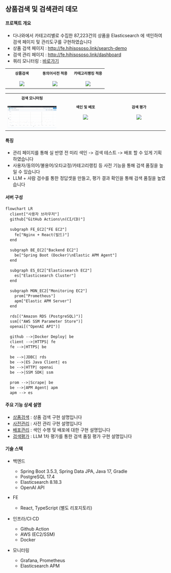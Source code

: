 ## 상품검색 및 검색관리 데모

#### 프로젝트 개요   
-  다나와에서 카테고리별로 수집한 87,223건의 상품을 Elasticsearch 에 색인하여 검색 페이지 및 관리도구를 구현하였습니다
- 상품 검색 페이지 : http://fe.hihisososo.link/search-demo
- 검색 관리 페이지 : http://fe.hihisososo.link/dashboard
- 쿼리 모니터링 : [바로가기](http://es.hihisososo.link:5601/app/dashboards#/view/77278e84-60b0-48cd-85c1-d2cd90dd2390?_g=(filters:!()))
<div align="center">
  <table>
    <tr>
      <td align="center" width="33%">
        <sub><b>상품검색</b></sub><br/><br/>
        <img src="docs/images/search.gif" width="100%" />
      </td>
      <td align="center" width="33%">
        <sub><b>동의어사전 적용</b></sub><br/><br/>
        <img src="docs/images/synonym.gif" width="100%" />
      </td>
      <td align="center" width="33%">
        <sub><b>카테고리랭킹 적용</b></sub><br/><br/>
        <img src="docs/images/synonym.gif" width="100%" />
      </td>
    </tr>
  </table>
  <table>
    <tr>
      <td align="center" width="33%">
        <sub><b>검색 모니터링</b></sub><br/><br/>
        <img src="docs/images/monitoring.gif" width="100%" />
      </td>
      <td align="center" width="33%">
        <sub><b>색인 및 배포</b></sub><br/><br/>
        <img src="docs/images/index_and_deploy.gif" width="100%" />
      </td>
      <td align="center" width="33%">
        <sub><b>검색 평가</b></sub><br/><br/>
        <img src="docs/images/search_evaluation.gif" width="100%" />
      </td>
    </tr>
  </table>
</div>

#### 특징
- 관리 페이지를 통해 실 반영 전 미리 색인 -> 검색 테스트 -> 배포 할 수 있게 기획하였습니다
- 사용자/동의어/불용어/오타교정/카테고리랭킹 등 사전 기능을 통해 검색 품질을 높일 수 있습니다
- LLM + 사람 검수를 통한 정답셋을 만들고, 평가 결과 확인을 통해 검색 품질을 높였습니다

#### 서버 구성

```mermaid
flowchart LR
  client["사용자 브라우저"]
  github["GitHub Actions\n(CI/CD)"]

  subgraph FE_EC2["FE EC2"]
    fe["Nginx + React(빌드)"]
  end

  subgraph BE_EC2["Backend EC2"]
    be["Spring Boot (Docker)\nElastic APM Agent"]
  end

  subgraph ES_EC2["Elasticsearch EC2"]
    es["Elasticsearch Cluster"]
  end

  subgraph MON_EC2["Monitoring EC2"]
    prom["Prometheus"]
    apm["Elastic APM Server"]
  end

  rds[("Amazon RDS (PostgreSQL)")]
  ssm[("AWS SSM Parameter Store")]
  openai[("OpenAI API")]

  github -->|Docker Deploy| be
  client -->|HTTPS| fe
  fe -->|HTTPS| be

  be -->|JDBC| rds
  be -->|ES Java Client| es
  be -->|HTTP| openai
  be -->|SSM SDK| ssm

  prom -->|Scrape| be
  be -->|APM Agent| apm
  apm --> es
```

#### 주요 기능 상세 설명
- [상품검색](./docs/product-search.md) : 상품 검색 구현 설명입니다
- [사전관리](./docs/dictionary-management.md) : 사전 관리 구현 설명입니다
- [배포관리](./docs/deployment-management.md) : 색인 수행 및 배포에 대한 구현 설명입니다
- [검색평가](./docs/search-evaluation.md) : LLM 1차 평가를 통한 검색 품질 평가 구현 설명입니다

#### 기술 스택

- 백엔드
  - Spring Boot 3.5.3, Spring Data JPA, Java 17, Gradle
  - PostgreSQL 17.4
  - Elasticsearch 8.18.3
  - OpenAI API

- FE
  - React, TypeScript (별도 리포지토리)

- 인프라/CI·CD
  - Github Action
  - AWS (EC2/SSM)
  - Docker

- 모니터링
  - Grafana, Prometheus
  - Elasticsearch APM


